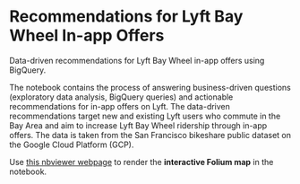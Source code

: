 # Recommendations for Lyft Bay Wheel In-app Offers
Data-driven recommendations for Lyft Bay Wheel in-app offers using BigQuery.

The notebook contains the process of answering business-driven questions (exploratory data analysis, BigQuery queries) and actionable recommendations for in-app offers on Lyft. The data-driven recommendations target new and existing Lyft users who commute in the Bay Area and aim to increase Lyft Bay Wheel ridership through in-app offers. The data is taken from the San Francisco bikeshare public dataset on the Google Cloud Platform (GCP). 

Use <a href="https://nbviewer.org/github/MeerWu/lyft_offers_reccommendations/blob/master/Project_1.ipynb" target="_blank">this nbviewer webpage</a> to render the **interactive Folium map** in the notebook.
